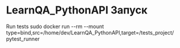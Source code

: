 # LearnQA_PythonAPI Запуск
Run tests sudo docker run --rm --mount type=bind,src=/home/dev/LearnQA_PythonAPI,target=/tests_project/ pytest_runner
